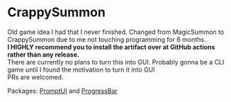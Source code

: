 # CrappySummon
Old game idea I had that I never finished. Changed from MagicSummon to CrappySummon due to me not touching programming for 6 months.<br>
**I HIGHLY recommend you to install the artifact over at GitHub actions rather than any release.**<br>
There are currently no plans to turn this into GUI. Probably gonna be a CLI game until I found the motivation to turn it into GUI<br>
PRs are welcomed.<br>

Packages: [PromptUI](https://github.com/manifoldco/promptui) and [ProgressBar](https://github.com/schollz/progressbar)
